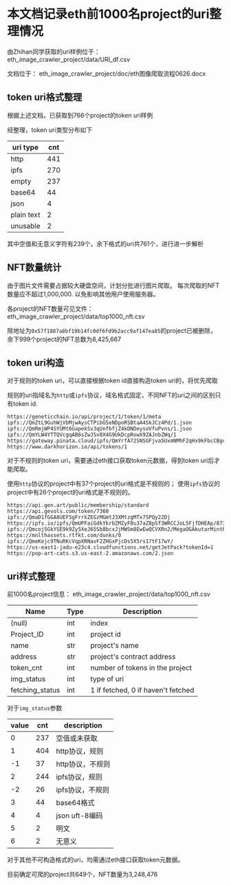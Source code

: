 # 本文档记录eth前1000名project的uri整理情况


由Zhihan同学获取的uri样例位于：
eth_image_crawler_project/data/URI_df.csv

文档位于：
eth_image_crawler_project/doc/eth图像爬取流程0626.docx


## token uri格式整理

根据上述文档，已获取到766个project的token uri样例

经整理，token uri类型分布如下

uri type    | cnt
------------|-----
http        | 441
ipfs        | 270
empty       | 237
base64      | 44
json        | 4
plain text  | 2
unusable    | 2

其中空值和无意义字符有239个，余下格式的uri共761个，进行进一步解析

## NFT数量统计

由于图片文件需要占据较大硬盘空间，计划分批进行图片爬取。
每次爬取的NFT数量应不超过1,000,000. 以免影响其他用户使用服务器。

各project的NFT数量可见文件：
eth_image_crawler_project/data/top1000_nft.csv

除地址为`0x57f1887a8bf19b14fc0df6fd9b2acc9af147ea85`的project已被删除，
余下999个project的NFT总数为8,425,667

## token uri构造

对于规则的token uri，可以直接根据token id直接构造token uri的，将优先爬取

规则的uri指域名为`http`或`ipfs`协议，域名格式固定，不同NFT的uri之间的区别只有token id.

```规则的token uri
https://geneticchain.io/api/project/1/token/1/meta
ipfs://QmZtL9GuhWjVbMjwAysCTPibG5eNDpoRSBtaA4SkJCz4Pd/1.json
ipfs://QmRmjWP4SYUMt6GapekSv3qUnfbfjZ4kDNDeysoVfuPvns/1.json
ipfs://QmYLW4YTTQVcgqAB6sZwJSv8X4G9UkDcpRowX9ZAJnbZWq/1
https://gateway.pinata.cloud/ipfs/QmYrfA72SNSGFjva5UxmNMhF2qHx9kFbcCBgcJMsi1354s/1.json
https://www.darkhorizon.io/api/tokens/1
```

对于不规则的token uri，需要通过eth接口获取token元数据，得到token uri后才能爬取。

使用`http`协议的project中有37个project的uri格式是不规则的；
使用`ipfs`协议的project中有26个project的uri格式是不规则的。

``` 不规则的token uri
https://api.gen.art/public/membership/standard
https://api.gevols.com/token/7360
ipfs://QmaD1fGGA8UEF5gFrrkZEGzMGmtJ3XMtzgMTx7SPQy22Dj
https://ipfs.io/ipfs/QmUPFaiGdkYkrbZMZyF8u37aZ8pSf3WRCCJoL5FjfDHEAp/873
ipfs://Qmcoj5GkYSE9k9Zy5XeJ65Sb8bcxJjMWSm8EwEwQCVXRn2/MegaOGAkutarMintPass.json
https://mnlthassets.rtfkt.com/dunks/0
ipfs://QmeKejc9TNuRKcVqpXRNavF2ZHGxPjcDs5X5rs17tF17wY/
https://us-east1-jadu-e23c4.cloudfunctions.net/getJetPack?tokenId=1
https://pop-art-cats.s3.us-east-2.amazonaws.com/2.json
```

## uri样式整理


前1000名project信息：
eth_image_crawler_project/data/top1000_nft.csv

Name            |Type   |Description
----------------|-------|---------------
(null)          |int    |index
Project_ID      |int    |project id
name            |str    |project's name
address         |str    |project's contract address
token_cnt       |int    |number of tokens in the project
img_status      |int    |type of uri
fetching_status |int    |1 if fetched, 0 if haven't fetched

对于`img_status`参数

value   |cnt    |description
--------|-------|-----------
0       |237    |空值或未获取
1       |404    |http协议，规则
-1      |37     |http协议，不规则
2       |244    |ipfs协议，规则
-2      |26     |ipfs协议，不规则
3       |44     |base64格式
4       |4      |json uft-8编码
5       |2      |明文
6       |2      |无意义

对于其他不可构造格式的uri，均需通过eth接口获取token元数据。

目前确定可爬的project共649个，NFT数量为3,248,476

